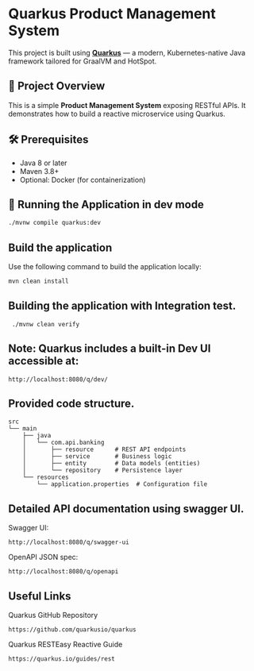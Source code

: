 # Quarkus Product Management System

This project is built using **[Quarkus](https://quarkus.io/)** — a modern, Kubernetes-native Java framework tailored for GraalVM and HotSpot.

## 📌 Project Overview

This is a simple **Product Management System** exposing RESTful APIs. It demonstrates how to build a reactive microservice using Quarkus.

## 🛠 Prerequisites

- Java 8 or later
- Maven 3.8+
- Optional: Docker (for containerization)

## 🚀 Running the Application in dev mode

```bash
./mvnw compile quarkus:dev
```

## Build the application

Use the following command to build the application locally:

```bash
mvn clean install
```

## Building the application with Integration test.

```
 ./mvnw clean verify
 ```

## Note: Quarkus includes a built-in Dev UI accessible at:
```
http://localhost:8080/q/dev/
```

## Provided code structure.
```
src
└── main
    ├── java
    │   └── com.api.banking
    │       ├── resource      # REST API endpoints
    │       ├── service       # Business logic
    │       ├── entity        # Data models (entities)
    │       └── repository    # Persistence layer
    └── resources
        └── application.properties  # Configuration file
```

## Detailed API documentation using swagger UI.

Swagger UI: 
```
http://localhost:8080/q/swagger-ui
```

OpenAPI JSON spec: 
```
http://localhost:8080/q/openapi
```

## Useful Links

Quarkus GitHub Repository
```
https://github.com/quarkusio/quarkus
```

Quarkus RESTEasy Reactive Guide
```
https://quarkus.io/guides/rest
```
